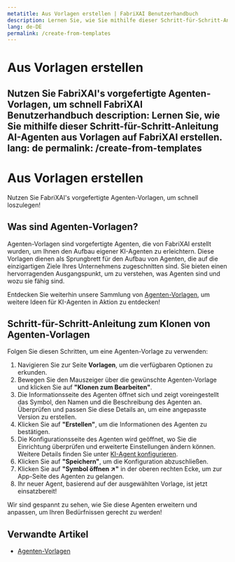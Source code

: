 ```yaml
---
metatitle: Aus Vorlagen erstellen | FabriXAI Benutzerhandbuch
description: Lernen Sie, wie Sie mithilfe dieser Schritt-für-Schritt-Anleitung AI-Agenten aus Vorlagen auf FabriXAI erstellen.
lang: de-DE
permalink: /create-from-templates
---
```


# Aus Vorlagen erstellen

Nutzen Sie FabriXAI's vorgefertigte Agenten-Vorlagen, um schnell FabriXAI Benutzerhandbuch
description: Lernen Sie, wie Sie mithilfe dieser Schritt-für-Schritt-Anleitung AI-Agenten aus Vorlagen auf FabriXAI erstellen.
lang: de
permalink: /create-from-templates
---

# Aus Vorlagen erstellen

Nutzen Sie FabriXAI's vorgefertigte Agenten-Vorlagen, um schnell loszulegen!

## Was sind Agenten-Vorlagen?

Agenten-Vorlagen sind vorgefertigte Agenten, die von FabriXAI erstellt wurden, um Ihnen den Aufbau eigener KI-Agenten zu erleichtern. Diese Vorlagen dienen als Sprungbrett für den Aufbau von Agenten, die auf die einzigartigen Ziele Ihres Unternehmens zugeschnitten sind. Sie bieten einen hervorragenden Ausgangspunkt, um zu verstehen, was Agenten sind und wozu sie fähig sind.

Entdecken Sie weiterhin unsere Sammlung von [Agenten-Vorlagen](/de/agent-templates/), um weitere Ideen für KI-Agenten in Aktion zu entdecken!

## Schritt-für-Schritt-Anleitung zum Klonen von Agenten-Vorlagen

Folgen Sie diesen Schritten, um eine Agenten-Vorlage zu verwenden:

1. Navigieren Sie zur Seite **Vorlagen**, um die verfügbaren Optionen zu erkunden.
2. Bewegen Sie den Mauszeiger über die gewünschte Agenten-Vorlage und klicken Sie auf **"Klonen zum Bearbeiten"**.
3. Die Informationsseite des Agenten öffnet sich und zeigt voreingestellt das Symbol, den Namen und die Beschreibung des Agenten an. Überprüfen und passen Sie diese Details an, um eine angepasste Version zu erstellen.
4. Klicken Sie auf **"Erstellen"**, um die Informationen des Agenten zu bestätigen.
5. Die Konfigurationsseite des Agenten wird geöffnet, wo Sie die Einrichtung überprüfen und erweiterte Einstellungen ändern können. Weitere Details finden Sie unter [KI-Agent konfigurieren](/en-us/configure-ai-agent/).
6. Klicken Sie auf **"Speichern"**, um die Konfiguration abzuschließen.
7. Klicken Sie auf **"Symbol öffnen ↗"** in der oberen rechten Ecke, um zur App-Seite des Agenten zu gelangen.
8. Ihr neuer Agent, basierend auf der ausgewählten Vorlage, ist jetzt einsatzbereit!

Wir sind gespannt zu sehen, wie Sie diese Agenten erweitern und anpassen, um Ihren Bedürfnissen gerecht zu werden!

## Verwandte Artikel
- [Agenten-Vorlagen](/en-us/agent-templates/)
